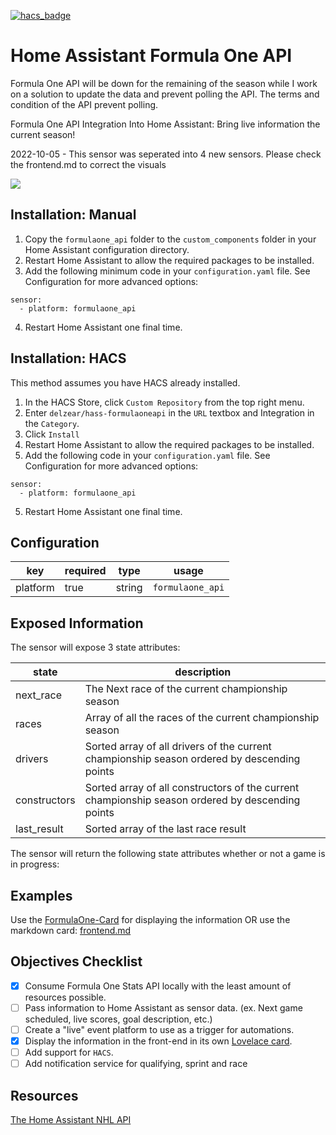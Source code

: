[![hacs_badge](https://img.shields.io/badge/HACS-Custom-orange.svg)](https://github.com/custom-components/hacs)
# Home Assistant Formula One API
Formula One API will be down for the remaining of the season while I work on a solution to update the data and prevent polling the API. The terms and condition of the API prevent polling.

Formula One API Integration Into Home Assistant: Bring live information the current season!

2022-10-05 - This sensor was seperated into 4 new sensors. Please check the frontend.md to correct the visuals

<a href="https://www.buymeacoffee.com/delzear"><img src="https://img.buymeacoffee.com/button-api/?text=Buy me a coffee&emoji=&slug=delzear&button_colour=FFDD00&font_colour=000000&font_family=Arial&outline_colour=000000&coffee_colour=ffffff" /></a>

## Installation: Manual
1. Copy the `formulaone_api` folder to the `custom_components` folder in your Home Assistant configuration directory.
2. Restart Home Assistant to allow the required packages to be installed.
3. Add the following minimum code in your `configuration.yaml` file. See Configuration for more advanced options:
```
sensor:
  - platform: formulaone_api
```
4. Restart Home Assistant one final time.
## Installation: HACS
This method assumes you have HACS already installed.
1. In the HACS Store, click `Custom Repository` from the top right menu.
2. Enter `delzear/hass-formulaoneapi` in the `URL` textbox and Integration in the `Category`.
3. Click `Install`
4. Restart Home Assistant to allow the required packages to be installed.
5. Add the following code in your `configuration.yaml` file. See Configuration for more advanced options:
```
sensor:
  - platform: formulaone_api
```
5. Restart Home Assistant one final time.
## Configuration
| key      | required | type    | usage                                                                                                                               |
|----------|----------|---------|-------------------------------------------------------------------------------------------------------------------------------------|
| platform | true     | string  | `formulaone_api`                                                                                                                    |

## Exposed Information
The sensor will expose 3 state attributes:

| state                  | description                                                                               |
|------------------------|-------------------------------------------------------------------------------------------|
| next_race              | The Next race of the current championship season                                          |
| races                  | Array of all the races of the current championship season                                 |
| drivers                | Sorted array of all drivers of the current championship season ordered by descending points |
| constructors           | Sorted array of all constructors of the current championship season ordered by descending points |
| last_result            | Sorted array of the last race result                                                      |

The sensor will return the following state attributes whether or not a game is in progress:

## Examples
Use the [FormulaOne-Card](https://github.com/marcokreeft87/formulaone-card) for displaying the information OR
use the markdown card: [frontend.md](https://github.com/delzear/hass-formulaoneapi/blob/master/frontend.md)

## Objectives Checklist
- [x] Consume Formula One Stats API locally with the least amount of resources possible.
- [ ] Pass information to Home Assistant as sensor data. (ex. Next game scheduled, live scores, goal description, etc.)
- [ ] Create a "live" event platform to use as a trigger for automations.
- [x] Display the information in the front-end in its own [Lovelace card](https://github.com/marcokreeft87/formulaone-card).
- [ ] Add support for `HACS`.
- [ ] Add notification service for qualifying, sprint and race

## Resources
[The Home Assistant NHL API](https://github.com/JayBlackedOut/hass-nhlapi)
